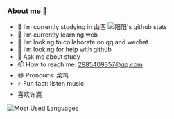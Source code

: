 ### About me 👋

<!--
**yangyang-linux/yangyang-linux** is a ✨ _special_ ✨ repository because its `README.md` (this file) appears on your GitHub profile.

Here are some ideas to get you started:
-->

- 🔭 I’m currently studying in 山西             ![阳阳's github stats](https://github-readme-stats.vercel.app/api?username=yangyang-linux)
- 🌱 I’m currently learning web
- 👯 I’m looking to collaborate on qq and wechat
- 🤔 I’m looking for help with github
- 💬 Ask me about study
- 📫 How to reach me: 2985409357@qq.com
- 😄 Pronouns: 菜鸡
- ⚡ Fun fact: listen music
- 喜欢许嵩

![Most Used Languages](https://github-readme-stats.vercel.app/api/top-langs/?username=yangyang-linux)
